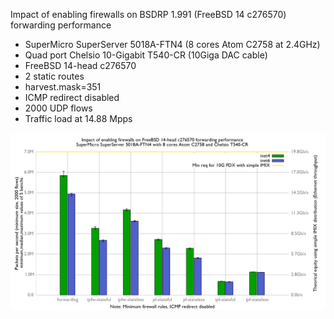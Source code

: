 Impact of enabling firewalls on BSDRP 1.991 (FreeBSD 14 c276570) forwarding performance
  - SuperMicro SuperServer 5018A-FTN4 (8 cores Atom C2758 at 2.4GHz)
  - Quad port Chelsio 10-Gigabit T540-CR (10Giga DAC cable)
  - FreeBSD 14-head c276570
  - 2 static routes
  - harvest.mask=351
  - ICMP redirect disabled
  - 2000 UDP flows
  - Traffic load at 14.88 Mpps

![Impact of enabling firewalls on BSDRP 1.991 forwarding performance](graph.png)
